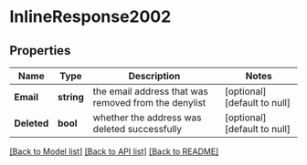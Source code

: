 # InlineResponse2002

## Properties
Name | Type | Description | Notes
------------ | ------------- | ------------- | -------------
**Email** | **string** | the email address that was removed from the denylist | [optional] [default to null]
**Deleted** | **bool** | whether the address was deleted successfully | [optional] [default to null]

[[Back to Model list]](../README.md#documentation-for-models) [[Back to API list]](../README.md#documentation-for-api-endpoints) [[Back to README]](../README.md)


